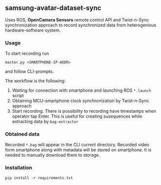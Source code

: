 ## samsung-avatar-dataset-sync


Uses ROS, **OpenCamera Sensors** remote control API and Twist-n-Sync synchronization approach to record synchronized data from heterogenious hardware-software system.

### Usage
To start recording run

`master.py <SMARTPHONE-IP-ADDR>`

and follow CLI-prompts.

The workflow is the following:  
1. Waiting for connection with smartphone and launching ROS `*.launch` script
2. Obtaining MCU-smartphone clock synchronization by Twist-n-Sync approach
3. Start recording. There is possibility to recording have timestamps when operator tap Enter. This is useful for creating susequences while extracting data by `bag-extractor`

### Obtained data
Recorded `*.bag` will appear in the CLI current directory.
Recorded video form smartphone along with metadata will be stored on smartphone. It is needed to manually download them to storage.

### Installation
`pip install -r requirements.txt`
